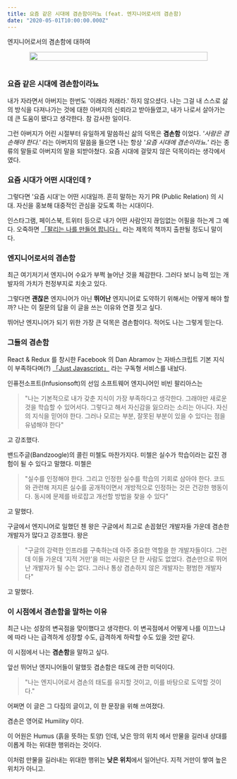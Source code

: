 ```yaml
---
title: 요즘 같은 시대에 겸손함이라뇨 (feat. 엔지니어로서의 겸손함)
date: "2020-05-01T10:00:00.000Z"
---
```


엔지니어로서의 겸손함에 대하여

<!-- more -->

<div style="display: flex; justify-content: center; padding: 0 10%;">
    <img src="avatar5.png" style="width: 100%; height: 100%;" />
</div>

<br />

### 요즘 같은 시대에 겸손함이라뇨

내가 자라면서 아버지는 한번도 '이래라 저래라.' 하지 않으셨다.
나는 그걸 내 스스로 삶의 방식을 다져나가는 것에 대한 아버지의 신뢰라고 받아들였고, 내가 나로서 살아가는데
큰 도움이 됐다고 생각한다. 참 감사한 일이다.


그런 아버지가 어린 시절부터 유일하게 말씀하신 삶의 덕목은 **겸손함** 이었다. *'사람은 겸손해야 한다.'* 라는 
아버지의 말씀을 들으면 나는 항상 *'요즘 시대에 겸손이라뇨.'* 라는 종류의 말들로 아버지의 말을 되받아쳤다. 요즘 시대에 걸맞지 않은
덕목이라는 생각에서였다.


### 요즘 시대가 어떤 시대인데 ?

그렇다면 '요즘 시대'는 어떤 시대일까. 흔히 말하는 자기 PR (Public Relation) 의 시대.
자신을 홍보해 대중적인 관심을 갖도록 하는 시대이다.
 
 인스타그램, 페이스북, 트위터 등으로 내가 어떤 사람인지 끊임없는
어필을 하는게 그 예다. 오죽하면 [「팔리는 나를 만들어 팝니다」](http://www.yes24.com/Product/Goods/87610152) 라는 제목의 책까지 출판될 정도니 말이다.


### 엔지니어로서의 겸손함

최근 여기저기서 엔지니어 수요가 부쩍 늘어난 것을 체감한다. 그러다 보니 능력 있는 개발자의 가치가 천정부지로 치솟고 있다.

그렇다면 **괜찮은** 엔지니어가 아닌 **뛰어난** 엔지니어로 도약하기 위해서는 어떻게 해야 할까?
나는 이 질문의 답을 이 글을 쓰는 이유와 연결 짓고 싶다.

뛰어난 엔지니어가 되기 위한 가장 큰 덕목은 겸손함이다. 적어도 나는 그렇게 믿는다.


### 그들의 겸손함

React & Redux 를 창시한 Facebook 의 Dan Abramov 는 자바스크립트 기본 지식이 부족하다며(?)
[「Just Javascript」](https://justjavascript.com/) 라는 구독형 서비스를 내놨다.

인퓨전소프트(Infusionsoft)의 선임 소프트웨어 엔지니어인 비빈 팔리아스는 


> "나는 기본적으로 내가 갖춘 지식이 가장 부족하다고 생각한다. 
그래야만 새로운 것을 학습할 수 있어서다. 그렇다고 해서 자신감을 잃으라는 소리는 아니다. 
자신의 지식을 믿어야 한다. 그러나 모르는 부분, 잘못된 부분이 있을 수 있다는 점을 유념해야 한다"


고 강조했다.

밴드주글(Bandzoogle)의 콜린 미첼도 마찬가지다. 
미첼은 실수가 학습이라는 값진 경험이 될 수 있다고 말했다. 
미첼은 

> "실수를 인정해야 한다. 그리고 인정한 실수를 학습의 기회로 삼아야 한다. 
  코드와 관련해 저지른 실수를 공개적이면서 개방적으로 인정하는 것은 건강한 행동이다. 동시에 문제를 바로잡고 개선할 방법을 찾을 수 있다"

고 말했다.

구글에서 엔지니어로 일했던 첸 왕은 구글에서 최고로 손꼽혔던 개발자들 가운데 겸손한 개발자가 많다고 강조했다. 
왕은 

> "구글의 강력한 인프라를 구축하는데 아주 중요한 역할을 한 개발자들이다.
   그런데 이들 가운데 '지적 거만'을 떠는 사람은 단 한 사람도 없었다.
   겸손만으로 뛰어난 개발자가 될 수는 없다.
   그러나 통상 겸손하지 않은 개발자는 평범한 개발자다"
 
고 말했다.


### 이 시점에서 겸손함을 말하는 이유

최근 나는 성장의 변곡점을 맞이했다고 생각한다. 이 변곡점에서 어떻게 나를 이끄느냐에 따라 나는 급격하게 성장할 수도, 급격하게 하락할 수도 있을 것만 같다.


이 시점에서 나는 **겸손함**을 말하고 싶다.

앞선 뛰어난 엔지니어들이 말했듯 겸손함은 태도에 관한 미덕이다.

> "나는 엔지니어로서 겸손의 태도를 유지할 것이고, 이를 바탕으로 도약할 것이다."
 
어쩌면 이 글은 그 다짐의 글이고, 이 한 문장을 위해 쓰여졌다.


겸손은 영어로 Humility 이다. 

이 어원은 Humus (흙을 뜻하는 토양) 인데,
낮은 땅의 위치 에서 만물을 길러내 상대를 이롭게 하는 위대한 행위라는 것이다.

이처럼 만물을 길러내는 위대한 행위는 **낮은 위치**에서 일어난다. 지적 거만이 쌓여 높은 위치가 아니고.


